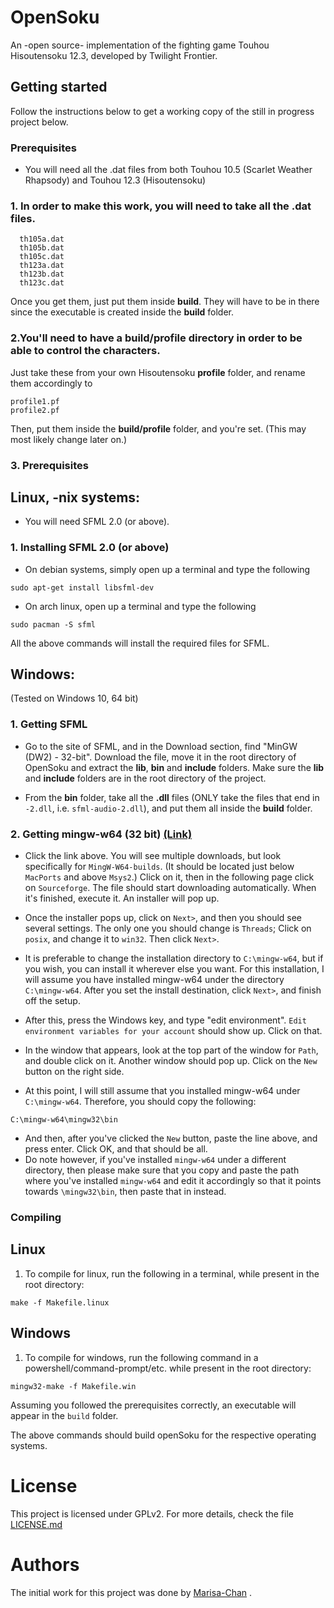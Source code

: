 # OpenSoku
An -open source- implementation of the fighting game Touhou Hisoutensoku 12.3, developed by Twilight Frontier.

## Getting started

Follow the instructions below to get a working copy of the still in progress project below.

### Prerequisites

* You will need all the .dat files from both Touhou 10.5 (Scarlet Weather Rhapsody) and Touhou 12.3 (Hisoutensoku)
###       1. In order to make this work, you will need to take all the .dat files.
```
  th105a.dat
  th105b.dat
  th105c.dat
  th123a.dat
  th123b.dat
  th123c.dat
```
Once you get them, just put them inside **build**. They will have to be in there since the executable is created inside the **build** folder.
          
###         2.You'll need to have a **build/profile** directory in order to be able to control the characters.
Just take these from your own Hisoutensoku **profile** folder, and rename them accordingly to
```
profile1.pf
profile2.pf
```
Then, put them inside the **build/profile** folder, and you're set.
(This may most likely change later on.)

###			3. Prerequisites


## 	Linux, -nix systems:

* You will need SFML 2.0 (or above).
###     1. Installing SFML 2.0 (or above)
* On debian systems, simply open up a terminal and type the following
```
sudo apt-get install libsfml-dev
```
* On arch linux, open up a terminal and type the following
```
sudo pacman -S sfml
```
All the above commands will install the required files for SFML.

## Windows:

(Tested on Windows 10, 64 bit)
###		1. 	Getting SFML
			
* Go to the site of SFML, and in the Download section, find "MinGW (DW2) - 32-bit".
			Download the file, move it in the root directory of OpenSoku and extract the **lib**, **bin** and **include** folders. Make sure the **lib** and **include** folders are in the root directory of the project.

* From the **bin** folder, take all the **.dll** files (ONLY take the files that end in `-2.dll`, i.e. `sfml-audio-2.dll`), and put them all inside the **build** folder.
###		2. Getting mingw-w64 (32 bit) [(Link)](http://mingw-w64.org/doku.php/download)
* Click the link above. You will see multiple downloads, but look specifically for `MingW-W64-builds`. (It should be located just below `MacPorts` and above `Msys2`.) Click on it, then in the following page click on `Sourceforge`. The file should start downloading automatically. When it's finished, execute it. An installer will pop up.
* Once the installer pops up, click on `Next>`, and then you should see several settings. The only one you should change is `Threads`; Click on `posix`, and change it to `win32`. Then click `Next>`.

* It is preferable to change the installation directory to `C:\mingw-w64`, but if you wish, you can install it wherever else you want. For this installation, I will assume you have installed mingw-w64 under the directory `C:\mingw-w64`. After you set the install destination, click `Next>`, and finish off the setup.
* After this, press the Windows key, and type "edit environment". `Edit environment variables for your account` should show up. Click on that.
* In the window that appears, look at the top part of the window for `Path`, and double click on it. Another window should pop up. Click on the `New` button on the right side.

* At this point, I will still assume that you installed mingw-w64 under `C:\mingw-w64`. Therefore, you should copy the following:
```
C:\mingw-w64\mingw32\bin
```
* And then, after you've clicked the `New` button, paste the line above, and press enter. Click OK, and that should be all.
* Do note however, if you've installed `mingw-w64` under a different directory, then please make sure that you copy and paste the path where you've installed `mingw-w64` and edit it accordingly so that it points towards `\mingw32\bin`, then paste that in instead.

### Compiling

## Linux

1. To compile for linux, run the following in a terminal, while present in the root directory:
```
make -f Makefile.linux
```

## Windows

1. To compile for windows, run the following command in a powershell/command-prompt/etc. while present in the root directory:
```
mingw32-make -f Makefile.win
```
Assuming you followed the prerequisites correctly, an executable will appear in the `build` folder.


The above commands should build openSoku for the respective operating systems.

# License

This project is licensed under GPLv2. For more details, check the file [LICENSE.md](LICENSE.md)

# Authors
The initial work for this project was done by [Marisa-Chan](https://github.com/Marisa-Chan) .
